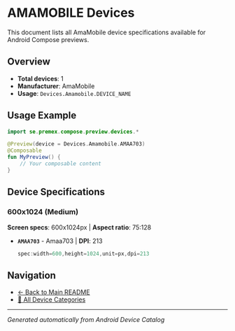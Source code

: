 # AMAMOBILE Devices

This document lists all AmaMobile device specifications available for Android Compose previews.

## Overview

- **Total devices**: 1
- **Manufacturer**: AmaMobile
- **Usage**: `Devices.Amamobile.DEVICE_NAME`

## Usage Example

```kotlin
import se.premex.compose.preview.devices.*

@Preview(device = Devices.Amamobile.AMAA703)
@Composable
fun MyPreview() {
    // Your composable content
}
```

## Device Specifications

### 600x1024 (Medium)

**Screen specs**: 600x1024px | **Aspect ratio**: 75:128

- **`AMAA703`** - Amaa703 | **DPI**: 213
  ```kotlin
  spec:width=600,height=1024,unit=px,dpi=213
  ```

## Navigation

- [← Back to Main README](../../README.md)
- [📱 All Device Categories](../README.md)

---
*Generated automatically from Android Device Catalog*
